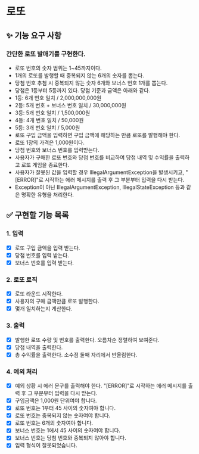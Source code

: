 # 로또 

## ✨ 기능 요구 사항
### 간단한 로또 발매기를 구현한다.

- 로또 번호의 숫자 범위는 1~45까지이다.
- 1개의 로또를 발행할 때 중복되지 않는 6개의 숫자를 뽑는다.
- 당첨 번호 추첨 시 중복되지 않는 숫자 6개와 보너스 번호 1개를 뽑는다.
- 당첨은 1등부터 5등까지 있다. 당첨 기준과 금액은 아래와 같다.
- 1등: 6개 번호 일치 / 2,000,000,000원
- 2등: 5개 번호 + 보너스 번호 일치 / 30,000,000원
- 3등: 5개 번호 일치 / 1,500,000원
- 4등: 4개 번호 일치 / 50,000원
- 5등: 3개 번호 일치 / 5,000원
- 로또 구입 금액을 입력하면 구입 금액에 해당하는 만큼 로또를 발행해야 한다.
- 로또 1장의 가격은 1,000원이다.
- 당첨 번호와 보너스 번호를 입력받는다.
- 사용자가 구매한 로또 번호와 당첨 번호를 비교하여 당첨 내역 및 수익률을 출력하고 로또 게임을 종료한다.
- 사용자가 잘못된 값을 입력할 경우 IllegalArgumentException을 발생시키고, "[ERROR]"로 시작하는 에러 메시지를 출력 후 그 부분부터 입력을 다시 받는다.
- Exception이 아닌 IllegalArgumentException, IllegalStateException 등과 같은 명확한 유형을 처리한다.

## ✅ 구현할 기능 목록

### 1. **입력**
- [x] 로또 구입 금액을 입력 받는다.
- [x] 당첨 번호를 입력 받는다.
- [x] 보너스 번호를 입력 받는다.

### 2. **로또 로직**
- [x] 로또 라운드 시작한다.
- [x] 사용자의 구매 금액만큼 로또 발행한다.
- [x] 몇개 일치하는지 계산한다.

### 3. **출력**
- [x] 발행한 로또 수량 및 번호를 출력한다. 오름차순 정렬하여 보여준다.
- [x] 당첨 내역을 출력한다.
- [x] 총 수익률을 출력한다. 소수점 둘째 자리에서 반올림한다.

### 4. **예외 처리**
- [x] 예외 상황 시 에러 문구를 출력해야 한다. "[ERROR]"로 시작하는 에러 메시지를 출력 후 그 부분부터 입력을 다시 받는다.
- [x] 구입금액은 1,000원 단위여야 합니다.
- [x] 로또 번호는 1부터 45 사이의 숫자여야 합니다.
- [x] 로또 번호는  중복되지 않는 숫자여야 합니다.
- [x] 로또 번호는 6개의 숫자여야 합니다.
- [x] 보너스 번호는 1에서 45 사이의 숫자여야 합니다.
- [x] 보너스 번호는 당첨 번호와 중복되지 않아야 합니다.
- [x] 입력 형식이 잘못되었습니다.
